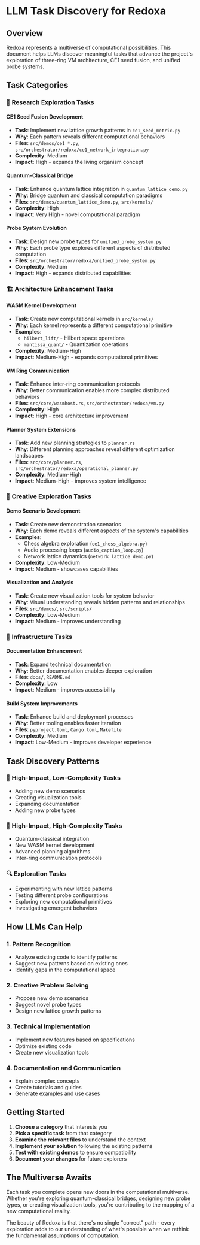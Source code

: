 # LLM Task Discovery for Redoxa

## Overview

Redoxa represents a multiverse of computational possibilities. This document helps LLMs discover meaningful tasks that advance the project's exploration of three-ring VM architecture, CE1 seed fusion, and unified probe systems.

## Task Categories

### 🔬 **Research Exploration Tasks**

#### CE1 Seed Fusion Development
- **Task**: Implement new lattice growth patterns in `ce1_seed_metric.py`
- **Why**: Each pattern reveals different computational behaviors
- **Files**: `src/demos/ce1_*.py`, `src/orchestrator/redoxa/ce1_network_integration.py`
- **Complexity**: Medium
- **Impact**: High - expands the living organism concept

#### Quantum-Classical Bridge
- **Task**: Enhance quantum lattice integration in `quantum_lattice_demo.py`
- **Why**: Bridge quantum and classical computation paradigms
- **Files**: `src/demos/quantum_lattice_demo.py`, `src/kernels/`
- **Complexity**: High
- **Impact**: Very High - novel computational paradigm

#### Probe System Evolution
- **Task**: Design new probe types for `unified_probe_system.py`
- **Why**: Each probe type explores different aspects of distributed computation
- **Files**: `src/orchestrator/redoxa/unified_probe_system.py`
- **Complexity**: Medium
- **Impact**: High - expands distributed capabilities

### 🏗️ **Architecture Enhancement Tasks**

#### WASM Kernel Development
- **Task**: Create new computational kernels in `src/kernels/`
- **Why**: Each kernel represents a different computational primitive
- **Examples**: 
  - `hilbert_lift/` - Hilbert space operations
  - `mantissa_quant/` - Quantization operations
- **Complexity**: Medium-High
- **Impact**: Medium-High - expands computational primitives

#### VM Ring Communication
- **Task**: Enhance inter-ring communication protocols
- **Why**: Better communication enables more complex distributed behaviors
- **Files**: `src/core/wasmhost.rs`, `src/orchestrator/redoxa/vm.py`
- **Complexity**: High
- **Impact**: High - core architecture improvement

#### Planner System Extensions
- **Task**: Add new planning strategies to `planner.rs`
- **Why**: Different planning approaches reveal different optimization landscapes
- **Files**: `src/core/planner.rs`, `src/orchestrator/redoxa/operational_planner.py`
- **Complexity**: Medium-High
- **Impact**: Medium-High - improves system intelligence

### 🎨 **Creative Exploration Tasks**

#### Demo Scenario Development
- **Task**: Create new demonstration scenarios
- **Why**: Each demo reveals different aspects of the system's capabilities
- **Examples**:
  - Chess algebra exploration (`ce1_chess_algebra.py`)
  - Audio processing loops (`audio_caption_loop.py`)
  - Network lattice dynamics (`network_lattice_demo.py`)
- **Complexity**: Low-Medium
- **Impact**: Medium - showcases capabilities

#### Visualization and Analysis
- **Task**: Create new visualization tools for system behavior
- **Why**: Visual understanding reveals hidden patterns and relationships
- **Files**: `src/demos/`, `src/scripts/`
- **Complexity**: Low-Medium
- **Impact**: Medium - improves understanding

### 🔧 **Infrastructure Tasks**

#### Documentation Enhancement
- **Task**: Expand technical documentation
- **Why**: Better documentation enables deeper exploration
- **Files**: `docs/`, `README.md`
- **Complexity**: Low
- **Impact**: Medium - improves accessibility

#### Build System Improvements
- **Task**: Enhance build and deployment processes
- **Why**: Better tooling enables faster iteration
- **Files**: `pyproject.toml`, `Cargo.toml`, `Makefile`
- **Complexity**: Medium
- **Impact**: Low-Medium - improves developer experience

## Task Discovery Patterns

### 🎯 **High-Impact, Low-Complexity Tasks**
- Adding new demo scenarios
- Creating visualization tools
- Expanding documentation
- Adding new probe types

### 🚀 **High-Impact, High-Complexity Tasks**
- Quantum-classical integration
- New WASM kernel development
- Advanced planning algorithms
- Inter-ring communication protocols

### 🔍 **Exploration Tasks**
- Experimenting with new lattice patterns
- Testing different probe configurations
- Exploring new computational primitives
- Investigating emergent behaviors

## How LLMs Can Help

### 1. **Pattern Recognition**
- Analyze existing code to identify patterns
- Suggest new patterns based on existing ones
- Identify gaps in the computational space

### 2. **Creative Problem Solving**
- Propose new demo scenarios
- Suggest novel probe types
- Design new lattice growth patterns

### 3. **Technical Implementation**
- Implement new features based on specifications
- Optimize existing code
- Create new visualization tools

### 4. **Documentation and Communication**
- Explain complex concepts
- Create tutorials and guides
- Generate examples and use cases

## Getting Started

1. **Choose a category** that interests you
2. **Pick a specific task** from that category
3. **Examine the relevant files** to understand the context
4. **Implement your solution** following the existing patterns
5. **Test with existing demos** to ensure compatibility
6. **Document your changes** for future explorers

## The Multiverse Awaits

Each task you complete opens new doors in the computational multiverse. Whether you're exploring quantum-classical bridges, designing new probe types, or creating visualization tools, you're contributing to the mapping of a new computational reality.

The beauty of Redoxa is that there's no single "correct" path - every exploration adds to our understanding of what's possible when we rethink the fundamental assumptions of computation.
